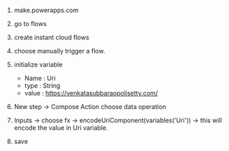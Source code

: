 1. make.powerapps.com
2. go to flows
3. create instant cloud flows
4. choose manually trigger a flow.
5. initialize variable 
    - Name : Uri
    - type : String
    - value : https://venkatasubbaraopolisetty.com/

6. New step -> Compose Action choose data operation
7. Inputs -> choose fx -> encodeUriComponent(variables('Uri')) -> this will encode the value in Uri variable.
8. save